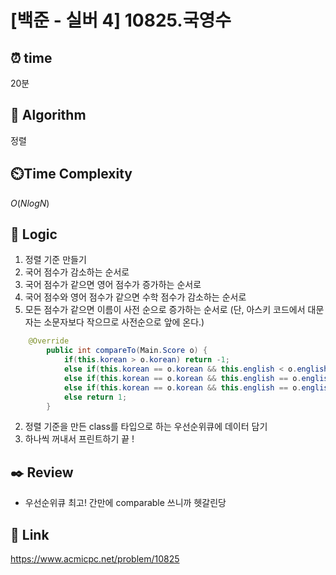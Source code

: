# [백준 - 실버 4] 10825.국영수

## ⏰  **time**
20분 

## :pushpin: **Algorithm**
정렬

## ⏲️**Time Complexity**
$O(N log N)$

## :round_pushpin: **Logic**
1. 정렬 기준 만들기
 1. 국어 점수가 감소하는 순서로
 2.  국어 점수가 같으면 영어 점수가 증가하는 순서로
 3.  국어 점수와 영어 점수가 같으면 수학 점수가 감소하는 순서로
 4.  모든 점수가 같으면 이름이 사전 순으로 증가하는 순서로 (단, 아스키 코드에서 대문자는 소문자보다 작으므로 사전순으로 앞에 온다.)
```java
    @Override
        public int compareTo(Main.Score o) {
            if(this.korean > o.korean) return -1;
            else if(this.korean == o.korean && this.english < o.english) return -1;
            else if(this.korean == o.korean && this.english == o.english && this.math > o.math) return -1;
            else if(this.korean == o.korean && this.english == o.english && this.math == o.math && this.name.compareTo(o.name) < 0) return -1;
            else return 1;
        }
```
2. 정렬 기준을 만든 class를 타입으로 하는 우선순위큐에 데이터 담기
3. 하나씩 꺼내서 프린트하기 끝 !

## :black_nib: **Review**
- 우선순위큐 최고! 간만에 comparable 쓰니까 헷갈린당

## 📡 Link
https://www.acmicpc.net/problem/10825
